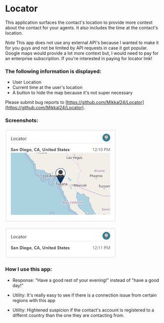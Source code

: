 # Locator

This application surfaces the contact's location to provide more context about the contact for your agents.
It also includes the time at the contact's location. 

*Note* This app does not use any external API's because I wanted to make it for you guys and not be limited by API requests in case it got popular. Google maps would provide a lot more context but, I would need to pay for an enterprise subscription. If you're interested in paying for locator lmk! 

### The following information is displayed:

* User Location
* Current time at the user's location
* A button to hide the map because it's not super necessary

Please submit bug reports to [https://github.com/Mikkal24/Locator](https://github.com/Mikkal24/Locator).

### Screenshots:

![demo1](./screenshots/demo1.png)

![demo2](./screenshots/demo2.png)

### How I use this app:

- Response: "Have a good rest of your evening!" instead of "have a good day!"

- Utility: It's really easy to see if there is a connection issue from certain regions with this app

- Utility: Hightened suspicion if the contact's account is registered to a differnt country than the one they are contacting from. 

